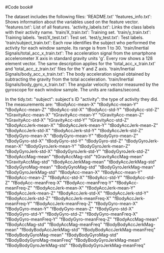 #Code book#

The dataset includes the following files:
'README.txt'
'features_info.txt': Shows information about the variables used on the feature vector.
'features.txt': List of all features.
'activity_labels.txt': Links the class labels with their activity name.
'train/X_train.txt': Training set.
'train/y_train.txt': Training labels.
'test/X_test.txt': Test set.
'test/y_test.txt': Test labels.
'train/subject_train.txt': Each row identifies the subject who performed the activity for each window sample. Its range is from 1 to 30. 
'train/Inertial Signals/total_acc_x_train.txt': The acceleration signal from the smartphone accelerometer X axis in standard gravity units 'g'. Every row shows a 128 element vector. The same description applies for the 'total_acc_x_train.txt' and 'total_acc_z_train.txt' files for the Y and Z axis. 
'train/Inertial Signals/body_acc_x_train.txt': The body acceleration signal obtained by subtracting the gravity from the total acceleration. 
'train/Inertial Signals/body_gyro_x_train.txt': The angular velocity vector measured by the gyroscope for each window sample. The units are radians/second. 

In the tidy.txt:
"subject": subject's ID
"activity": the type of activity they did.
The measurements are: 
"tBodyAcc-mean-X" 
"tBodyAcc-mean-Y" 
"tBodyAcc-mean-Z" 
"tBodyAcc-std-X" 
"tBodyAcc-std-Y" 
"tBodyAcc-std-Z" 
"tGravityAcc-mean-X" 
"tGravityAcc-mean-Y" 
"tGravityAcc-mean-Z" 
"tGravityAcc-std-X" 
"tGravityAcc-std-Y" 
"tGravityAcc-std-Z" 
"tBodyAccJerk-mean-X" 
"tBodyAccJerk-mean-Y" 
"tBodyAccJerk-mean-Z" 
"tBodyAccJerk-std-X" 
"tBodyAccJerk-std-Y" 
"tBodyAccJerk-std-Z" 
"tBodyGyro-mean-X" 
"tBodyGyro-mean-Y" 
"tBodyGyro-mean-Z" 
"tBodyGyro-std-X" 
"tBodyGyro-std-Y" 
"tBodyGyro-std-Z" 
"tBodyGyroJerk-mean-X" 
"tBodyGyroJerk-mean-Y" 
"tBodyGyroJerk-mean-Z" 
"tBodyGyroJerk-std-X"
"tBodyGyroJerk-std-Y" 
"tBodyGyroJerk-std-Z"
"tBodyAccMag-mean" 
"tBodyAccMag-std" 
"tGravityAccMag-mean" 
"tGravityAccMag-std" 
"tBodyAccJerkMag-mean" 
"tBodyAccJerkMag-std" 
"tBodyGyroMag-mean" 
"tBodyGyroMag-std" 
"tBodyGyroJerkMag-mean" 
"tBodyGyroJerkMag-std" 
"fBodyAcc-mean-X" 
"fBodyAcc-mean-Y" 
"fBodyAcc-mean-Z" 
"fBodyAcc-std-X" 
"fBodyAcc-std-Y" 
"fBodyAcc-std-Z" 
"fBodyAcc-meanFreq-X" 
"fBodyAcc-meanFreq-Y" 
"fBodyAcc-meanFreq-Z" 
"fBodyAccJerk-mean-X" 
"fBodyAccJerk-mean-Y" 
"fBodyAccJerk-mean-Z" 
"fBodyAccJerk-std-X" 
"fBodyAccJerk-std-Y" 
"fBodyAccJerk-std-Z" 
"fBodyAccJerk-meanFreq-X" 
"fBodyAccJerk-meanFreq-Y" 
"fBodyAccJerk-meanFreq-Z" 
"fBodyGyro-mean-X" 
"fBodyGyro-mean-Y" 
"fBodyGyro-mean-Z" 
"fBodyGyro-std-X" 
"fBodyGyro-std-Y" 
"fBodyGyro-std-Z" 
"fBodyGyro-meanFreq-X" 
"fBodyGyro-meanFreq-Y" 
"fBodyGyro-meanFreq-Z" 
"fBodyAccMag-mean" 
"fBodyAccMag-std" 
"fBodyAccMag-meanFreq" 
"fBodyBodyAccJerkMag-mean" 
"fBodyBodyAccJerkMag-std" 
"fBodyBodyAccJerkMag-meanFreq" 
"fBodyBodyGyroMag-mean" 
"fBodyBodyGyroMag-std" 
"fBodyBodyGyroMag-meanFreq" 
"fBodyBodyGyroJerkMag-mean" 
"fBodyBodyGyroJerkMag-std" 
"fBodyBodyGyroJerkMag-meanFreq"
